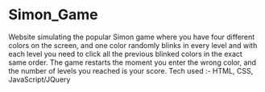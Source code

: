 # Simon_Game
Website simulating the popular Simon game where you have four different colors on the screen, 
and one color randomly blinks in every level and with each level you need to click all the previous blinked colors in the exact same order. 
The game restarts the moment you enter the wrong color, and the number of levels you reached is your score.
Tech used :- HTML, CSS, JavaScript/JQuery

